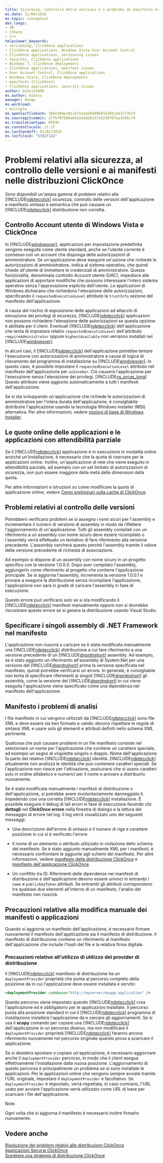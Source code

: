 ```yaml
---
title: Sicurezza, controllo delle versioni e i problemi di manifesto nelle distribuzioni ClickOnce | Microsoft Docs
ms.date: 11/04/2016
ms.topic: conceptual
dev_langs:
- VB
- CSharp
- C++
helpviewer_keywords:
- versioning, ClickOnce applications
- ClickOnce applications, Windows Vista User Account Control
- ClickOnce applications, versioning issues
- security, ClickOnce applications
- Windows 7, ClickOnce deployments
- ClickOnce applications, manifest issues
- User Account Control, ClickOnce applications
- Windows Vista, ClickOnce deployments
- manifests [ClickOnce]
- ClickOnce applications, security issues
author: mikejo5000
ms.author: mikejo
manager: douge
ms.workload:
- multiple
ms.openlocfilehash: 366e384ec01c67a1beb6b08b018365cbb3c73bf4
ms.sourcegitcommit: 37fb7075b0a65d2add3b137a5230767aa3266c74
ms.translationtype: MTE95
ms.contentlocale: it-IT
ms.lasthandoff: 01/02/2019
ms.locfileid: "53927142"
---
```

# <a name="security-versioning-and-manifest-issues-in-clickonce-deployments"></a>Problemi relativi alla sicurezza, al controllo delle versioni e ai manifesti nelle distribuzioni ClickOnce

Sono disponibili un'ampia gamma di problemi relativi alla [!INCLUDE[ndptecclick](../deployment/includes/ndptecclick_md.md)] sicurezza, controllo delle versioni dell'applicazione e manifesto sintassi e semantica che può causare un [!INCLUDE[ndptecclick](../deployment/includes/ndptecclick_md.md)] distribuzione non corretta.

## <a name="clickonce-and-windows-vista-user-account-control"></a>Controllo Account utente di Windows Vista e ClickOnce

In [!INCLUDE[windowsver](../deployment/includes/windowsver_md.md)], applicazioni per impostazione predefinita vengono eseguite come utente standard, anche se l'utente corrente è connesso con un account che disponga delle autorizzazioni di amministratore. Se un'applicazione deve eseguire un'azione che richiede le autorizzazioni di amministratore, indica al sistema operativo, che quindi chiede all'utente di immettere le credenziali di amministratore. Questa funzionalità, denominata controllo Account utente (UAC), impedisce alle applicazioni di apportare modifiche che possono interessare l'intero sistema operativo senza l'approvazione esplicita dell'utente. Le applicazioni di Windows dichiarano che richiedono l'elevazione delle autorizzazioni, specificando il `requestedExecutionLevel` attributo la `trustInfo` sezione del manifesto dell'applicazione.

A causa del rischio di esposizione delle applicazioni ad attacchi di elevazione dei privilegi di sicurezza, [!INCLUDE[ndptecclick](../deployment/includes/ndptecclick_md.md)] applicazioni non possono richiedere l'elevazione delle autorizzazioni se questa opzione è abilitata per il client. Eventuali [!INCLUDE[ndptecclick](../deployment/includes/ndptecclick_md.md)] dell'applicazione che tenta di impostare relativi `requestedExecutionLevel` dell'attributo `requireAdministrator` oppure `highestAvailable` non verranno installati nei [!INCLUDE[windowsver](../deployment/includes/windowsver_md.md)].

In alcuni casi, il [!INCLUDE[ndptecclick](../deployment/includes/ndptecclick_md.md)] dell'applicazione potrebbe tentare l'esecuzione con autorizzazioni di amministratore a causa di logica di rilevamento del programma di installazione su [!INCLUDE[windowsver](../deployment/includes/windowsver_md.md)]. In questo caso, è possibile impostare il `requestedExecutionLevel` attributo nel manifesto dell'applicazione per `asInvoker`. Ciò causerà l'applicazione per l'esecuzione senza l'elevazione dei privilegi. [!INCLUDE[vs_orcas_long](../debugger/includes/vs_orcas_long_md.md)] Questo attributo viene aggiunto automaticamente a tutti i manifesti dell'applicazione.

Se si sta sviluppando un'applicazione che richiede le autorizzazioni di amministratore per l'intera durata dell'applicazione, è consigliabile distribuire l'applicazione usando la tecnologia Windows Installer (MSI) alternativa. Per altre informazioni, vedere [nozioni di base di Windows Installer](../extensibility/internals/windows-installer-basics.md).

## <a name="online-application-quotas-and-partial-trust-applications"></a>Le quote online delle applicazioni e le applicazioni con attendibilità parziale

Se il [!INCLUDE[ndptecclick](../deployment/includes/ndptecclick_md.md)] applicazione è in esecuzione in modalità online anziché un'installazione, è necessario che la quota di riservare per le applicazioni online. Inoltre, un'applicazione di rete che viene eseguito in attendibilità parziale, ad esempio con un set limitato di autorizzazioni di sicurezza, non può essere maggiore della metà delle dimensioni della quota.

Per altre informazioni e istruzioni su come modificare la quota di applicazione online, vedere [Cenni preliminari sulla cache di ClickOnce](../deployment/clickonce-cache-overview.md).

## <a name="versioning-issues"></a>Problemi relativi al controllo delle versioni

Potrebbero verificarsi problemi se si assegna i nomi sicuri per l'assembly e incrementare il numero di versione di assembly in modo da riflettere l'aggiornamento di un'applicazione. Tutti gli assembly compilati con un riferimento a un assembly con nome sicuro deve essere ricompilato o l'assembly verrà effettuato un tentativo di fare riferimento alla versione precedente. L'assembly cercherà questo perché l'assembly tramite il valore della versione precedente di richiesta di associazione.

Ad esempio si dispone di un assembly con nome sicuro in un progetto specifico con la versione 1.0.0.0. Dopo aver compilato l'assembly, aggiungerlo come riferimento al progetto che contiene l'applicazione principale. Se si aggiorna l'assembly, incrementa la versione 1.0.0.1 e provare a eseguire la distribuzione senza ricompilare l'applicazione, l'applicazione non sarà in grado di caricare l'assembly in fase di esecuzione.

Questo errore può verificarsi solo se si sta modificando il [!INCLUDE[ndptecclick](../deployment/includes/ndptecclick_md.md)] manifesti manualmente oppure non si dovrebbe riscontrare questo errore se si genera la distribuzione usando Visual Studio.

## <a name="specify-individual-net-framework-assemblies-in-the-manifest"></a>Specificare i singoli assembly di .NET Framework nel manifesto

L'applicazione non riuscirà a caricare se è stata modificata manualmente una [!INCLUDE[ndptecclick](../deployment/includes/ndptecclick_md.md)] distribuzione a cui fare riferimento a una versione precedente di un [!INCLUDE[dnprdnshort](../code-quality/includes/dnprdnshort_md.md)] assembly. Ad esempio, se è stato aggiunto un riferimento all'assembly di System.Net per una versione del [!INCLUDE[dnprdnshort](../code-quality/includes/dnprdnshort_md.md)] prima la versione specificata nel manifesto, quindi potrebbe verificarsi un errore. In generale, è consigliabile non tenta di specificare riferimenti ai singoli [!INCLUDE[dnprdnshort](../code-quality/includes/dnprdnshort_md.md)] gli assembly, come la versione del [!INCLUDE[dnprdnshort](../code-quality/includes/dnprdnshort_md.md)] in cui viene eseguita l'applicazione viene specificato come una dipendenza nel manifesto dell'applicazione.

## <a name="manifest-parsing-issues"></a>Manifesto i problemi di analisi

I file manifesto in cui vengono utilizzati da [!INCLUDE[ndptecclick](../deployment/includes/ndptecclick_md.md)] sono file XML e deve essere sia ben formato e valido: devono rispettare le regole di sintassi XML e usare solo gli elementi e attributi definiti nello schema XML pertinente.

Qualcosa che può causare problemi in un file manifesto consiste nel selezionare un nome per l'applicazione che contiene un carattere speciale, ad esempio un segno di virgolette singolo o doppio. Nome dell'applicazione fa parte del relativo [!INCLUDE[ndptecclick](../deployment/includes/ndptecclick_md.md)] identità. [!INCLUDE[ndptecclick](../deployment/includes/ndptecclick_md.md)] attualmente non analizza le identità che può contenere caratteri speciali. Se l'applicazione non riesce per l'attivazione, assicurarsi che si usano caratteri solo in ordine alfabetico e numerici per il nome e provare a distribuirlo nuovamente.

Se è stata modificata manualmente i manifesti di distribuzione o dell'applicazione, si potrebbe avere involontariamente danneggiato li. Impedendo così una corretta [!INCLUDE[ndptecclick](../deployment/includes/ndptecclick_md.md)] installazione. È possibile eseguire il debug di tali errori in fase di esecuzione facendo clic **dettagli** nel **ClickOnce errore** nella finestra di dialogo e la lettura del messaggio di errore nel log. Il log verrà visualizzato uno dei seguenti messaggi:

- Una descrizione dell'errore di sintassi e il numero di riga e carattere posizione in cui si è verificato l'errore.

- Il nome di un elemento o attributo utilizzato in violazione dello schema del manifesto. Se è stato aggiunto manualmente XML per i manifesti, è necessario confrontare le aggiunte agli schemi del manifesto. Per altre informazioni, vedere [manifesto della distribuzione ClickOnce](../deployment/clickonce-deployment-manifest.md) e [manifesto dell'applicazione ClickOnce](../deployment/clickonce-application-manifest.md).

- Un conflitto tra ID. Riferimenti delle dipendenze nei manifesti di distribuzione e dell'applicazione devono essere univoci in entrambi i `name` e `publicKeyToken` attributi. Se entrambi gli attributi corrispondono tra qualsiasi due elementi all'interno di un manifesto, l'analisi del manifesto non riuscirà.

## <a name="precautions-when-manually-changing-manifests-or-applications"></a>Precauzioni relative alla modifica manuale dei manifesti o applicazioni

Quando si aggiorna un manifesto dell'applicazione, è necessario firmare nuovamente il manifesto dell'applicazione sia il manifesto di distribuzione. Il manifesto di distribuzione contiene un riferimento al manifesto dell'applicazione che include l'hash del file e la relativa firma digitale.

### <a name="precautions-with-deployment-provider-usage"></a>Precauzioni relative all'utilizzo di utilizzo del provider di distribuzione

Il [!INCLUDE[ndptecclick](../deployment/includes/ndptecclick_md.md)] manifesto di distribuzione ha un `deploymentProvider` proprietà che punta al percorso completo della posizione da in cui l'applicazione deve essere installata e servito:

```xml
<deploymentProvider codebase="http://myserver/myapp.application" />
```

Questo percorso viene impostato quando [!INCLUDE[ndptecclick](../deployment/includes/ndptecclick_md.md)] crea l'applicazione ed è obbligatorio per le applicazioni installate. Il percorso punta alla posizione standard in cui il [!INCLUDE[ndptecclick](../deployment/includes/ndptecclick_md.md)] programma di installazione installerà l'applicazione da e cercare gli aggiornamenti. Se si usa il **xcopy** comando per copiare una [!INCLUDE[ndptecclick](../deployment/includes/ndptecclick_md.md)] dell'applicazione in un percorso diverso, ma non modificare il `deploymentProvider` proprietà [!INCLUDE[ndptecclick](../deployment/includes/ndptecclick_md.md)] faranno ancora riferimento nuovamente nel percorso originale quando prova a scaricare il applicazione.

Se si desidera spostare o copiare un'applicazione, è necessario aggiornare anche il `deploymentProvider` percorso, in modo che il client esegua effettivamente l'installazione dalla nuova posizione. L'aggiornamento di questo percorso è principalmente un problema se si sono installate le applicazioni. Per le applicazioni online che vengono sempre avviate tramite l'URL originale, impostare il `deploymentProvider` è facoltativo. Se `deploymentProvider` è impostato, verrà rispettata; in caso contrario, l'URL usato per avviare l'applicazione verrà utilizzato come URL di base per scaricare i file dell'applicazione.

> [!NOTE]
> Ogni volta che si aggiorna il manifesto è necessario inoltre firmarlo nuovamente.

## <a name="see-also"></a>Vedere anche

[Risoluzione dei problemi relativi alle distribuzioni ClickOnce](../deployment/troubleshooting-clickonce-deployments.md)  
[Applicazioni Securw ClickOnce](../deployment/securing-clickonce-applications.md)  
[Scegliere una strategia di distribuzione ClickOnce](../deployment/choosing-a-clickonce-deployment-strategy.md)